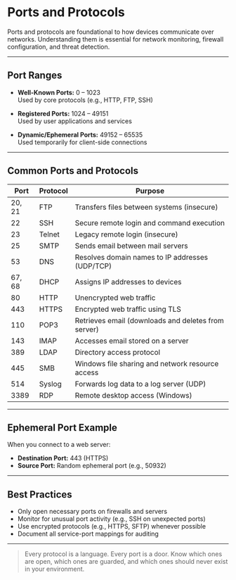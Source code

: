 # Ports and Protocols

Ports and protocols are foundational to how devices communicate over networks. Understanding them is essential for network monitoring, firewall configuration, and threat detection.

---

## Port Ranges

- **Well-Known Ports:** 0 – 1023  
  Used by core protocols (e.g., HTTP, FTP, SSH)

- **Registered Ports:** 1024 – 49151  
  Used by user applications and services

- **Dynamic/Ephemeral Ports:** 49152 – 65535  
  Used temporarily for client-side connections

---

## Common Ports and Protocols

| Port | Protocol | Purpose |
|------|----------|---------|
| 20, 21 | FTP | Transfers files between systems (insecure) |
| 22 | SSH | Secure remote login and command execution |
| 23 | Telnet | Legacy remote login (insecure) |
| 25 | SMTP | Sends email between mail servers |
| 53 | DNS | Resolves domain names to IP addresses (UDP/TCP) |
| 67, 68 | DHCP | Assigns IP addresses to devices |
| 80 | HTTP | Unencrypted web traffic |
| 443 | HTTPS | Encrypted web traffic using TLS |
| 110 | POP3 | Retrieves email (downloads and deletes from server) |
| 143 | IMAP | Accesses email stored on a server |
| 389 | LDAP | Directory access protocol |
| 445 | SMB | Windows file sharing and network resource access |
| 514 | Syslog | Forwards log data to a log server (UDP) |
| 3389 | RDP | Remote desktop access (Windows) |

---

## Ephemeral Port Example

When you connect to a web server:
- **Destination Port:** 443 (HTTPS)
- **Source Port:** Random ephemeral port (e.g., 50932)

---

## Best Practices

- Only open necessary ports on firewalls and servers
- Monitor for unusual port activity (e.g., SSH on unexpected ports)
- Use encrypted protocols (e.g., HTTPS, SFTP) whenever possible
- Document all service-port mappings for auditing

---

> Every protocol is a language. Every port is a door. Know which ones are open, which ones are guarded, and which ones should never exist in your environment.

